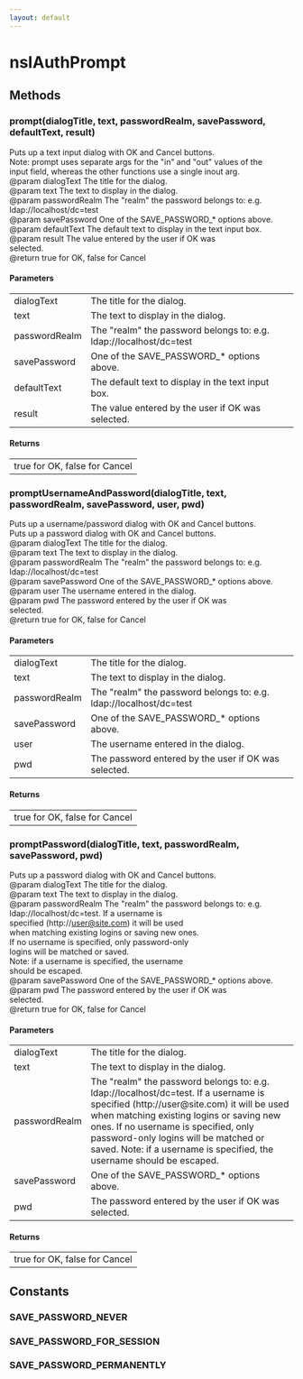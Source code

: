 ```yaml
---
layout: default
---
```


# nsIAuthPrompt #

## Methods ##

### prompt(dialogTitle, text, passwordRealm, savePassword, defaultText, result) ###
  
Puts up a text input dialog with OK and Cancel buttons.  
Note: prompt uses separate args for the "in" and "out" values of the  
      input field, whereas the other functions use a single inout arg.  
@param  dialogText    The title for the dialog.  
@param  text          The text to display in the dialog.  
@param  passwordRealm The "realm" the password belongs to: e.g.  
                      ldap://localhost/dc=test  
@param  savePassword  One of the SAVE_PASSWORD_* options above.  
@param  defaultText   The default text to display in the text input box.  
@param  result        The value entered by the user if OK was  
                      selected.  
@return true for OK, false for Cancel  
  

#### Parameters ####

<table>

<tr>
<td>dialogText</td>
<td>The title for the dialog.  
</td>
</tr>

<tr>
<td>text</td>
<td>The text to display in the dialog.  
</td>
</tr>

<tr>
<td>passwordRealm</td>
<td>The "realm" the password belongs to: e.g.  
                      ldap://localhost/dc=test  
</td>
</tr>

<tr>
<td>savePassword</td>
<td>One of the SAVE_PASSWORD_* options above.  
</td>
</tr>

<tr>
<td>defaultText</td>
<td>The default text to display in the text input box.  
</td>
</tr>

<tr>
<td>result</td>
<td>The value entered by the user if OK was  
                      selected.  
</td>
</tr>

</table>

#### Returns ####

<table>

<tr>
<td>true for OK, false for Cancel  
</td>
</tr>

</table>

### promptUsernameAndPassword(dialogTitle, text, passwordRealm, savePassword, user, pwd) ###
  
Puts up a username/password dialog with OK and Cancel buttons.  
Puts up a password dialog with OK and Cancel buttons.  
@param  dialogText    The title for the dialog.  
@param  text          The text to display in the dialog.  
@param  passwordRealm The "realm" the password belongs to: e.g.  
                      ldap://localhost/dc=test  
@param  savePassword  One of the SAVE_PASSWORD_* options above.  
@param  user          The username entered in the dialog.  
@param  pwd           The password entered by the user if OK was  
                      selected.  
@return true for OK, false for Cancel  
  

#### Parameters ####

<table>

<tr>
<td>dialogText</td>
<td>The title for the dialog.  
</td>
</tr>

<tr>
<td>text</td>
<td>The text to display in the dialog.  
</td>
</tr>

<tr>
<td>passwordRealm</td>
<td>The "realm" the password belongs to: e.g.  
                      ldap://localhost/dc=test  
</td>
</tr>

<tr>
<td>savePassword</td>
<td>One of the SAVE_PASSWORD_* options above.  
</td>
</tr>

<tr>
<td>user</td>
<td>The username entered in the dialog.  
</td>
</tr>

<tr>
<td>pwd</td>
<td>The password entered by the user if OK was  
                      selected.  
</td>
</tr>

</table>

#### Returns ####

<table>

<tr>
<td>true for OK, false for Cancel  
</td>
</tr>

</table>

### promptPassword(dialogTitle, text, passwordRealm, savePassword, pwd) ###
  
Puts up a password dialog with OK and Cancel buttons.  
@param  dialogText    The title for the dialog.  
@param  text          The text to display in the dialog.  
@param  passwordRealm The "realm" the password belongs to: e.g.  
                      ldap://localhost/dc=test. If a username is  
                      specified (http://user@site.com) it will be used  
                      when matching existing logins or saving new ones.  
                      If no username is specified, only password-only  
                      logins will be matched or saved.  
                      Note: if a username is specified, the username  
                      should be escaped.  
@param  savePassword  One of the SAVE_PASSWORD_* options above.  
@param  pwd           The password entered by the user if OK was  
                      selected.  
@return true for OK, false for Cancel  
  

#### Parameters ####

<table>

<tr>
<td>dialogText</td>
<td>The title for the dialog.  
</td>
</tr>

<tr>
<td>text</td>
<td>The text to display in the dialog.  
</td>
</tr>

<tr>
<td>passwordRealm</td>
<td>The "realm" the password belongs to: e.g.  
                      ldap://localhost/dc=test. If a username is  
                      specified (http://user@site.com) it will be used  
                      when matching existing logins or saving new ones.  
                      If no username is specified, only password-only  
                      logins will be matched or saved.  
                      Note: if a username is specified, the username  
                      should be escaped.  
</td>
</tr>

<tr>
<td>savePassword</td>
<td>One of the SAVE_PASSWORD_* options above.  
</td>
</tr>

<tr>
<td>pwd</td>
<td>The password entered by the user if OK was  
                      selected.  
</td>
</tr>

</table>

#### Returns ####

<table>

<tr>
<td>true for OK, false for Cancel  
</td>
</tr>

</table>

## Constants ##

### SAVE_PASSWORD_NEVER ###

### SAVE_PASSWORD_FOR_SESSION ###

### SAVE_PASSWORD_PERMANENTLY ###
